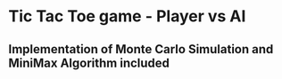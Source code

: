# Tic Tac Toe game - Player vs AI
## Implementation of Monte Carlo Simulation and MiniMax Algorithm included
